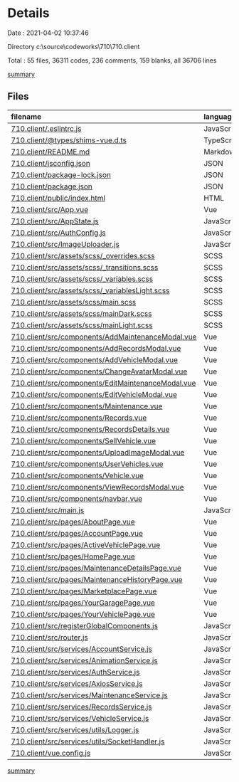# Details

Date : 2021-04-02 10:37:46

Directory c:\source\codeworks\710\710.client

Total : 55 files,  36311 codes, 236 comments, 159 blanks, all 36706 lines

[summary](results.md)

## Files
| filename | language | code | comment | blank | total |
| :--- | :--- | ---: | ---: | ---: | ---: |
| [710.client/.eslintrc.js](/710.client/.eslintrc.js) | JavaScript | 32 | 0 | 2 | 34 |
| [710.client/@types/shims-vue.d.ts](/710.client/@types/shims-vue.d.ts) | TypeScript | 4 | 0 | 1 | 5 |
| [710.client/README.md](/710.client/README.md) | Markdown | 2 | 0 | 1 | 3 |
| [710.client/jsconfig.json](/710.client/jsconfig.json) | JSON | 5 | 0 | 0 | 5 |
| [710.client/package-lock.json](/710.client/package-lock.json) | JSON | 33,222 | 0 | 1 | 33,223 |
| [710.client/package.json](/710.client/package.json) | JSON | 40 | 0 | 1 | 41 |
| [710.client/public/index.html](/710.client/public/index.html) | HTML | 22 | 1 | 3 | 26 |
| [710.client/src/App.vue](/710.client/src/App.vue) | Vue | 28 | 0 | 2 | 30 |
| [710.client/src/AppState.js](/710.client/src/AppState.js) | JavaScript | 32 | 4 | 5 | 41 |
| [710.client/src/AuthConfig.js](/710.client/src/AuthConfig.js) | JavaScript | 3 | 0 | 1 | 4 |
| [710.client/src/ImageUploader.js](/710.client/src/ImageUploader.js) | JavaScript | 7 | 0 | 2 | 9 |
| [710.client/src/assets/scss/_overrides.scss](/710.client/src/assets/scss/_overrides.scss) | SCSS | 6 | 0 | 1 | 7 |
| [710.client/src/assets/scss/_transitions.scss](/710.client/src/assets/scss/_transitions.scss) | SCSS | 34 | 5 | 3 | 42 |
| [710.client/src/assets/scss/_variables.scss](/710.client/src/assets/scss/_variables.scss) | SCSS | 8 | 0 | 0 | 8 |
| [710.client/src/assets/scss/_variablesLight.scss](/710.client/src/assets/scss/_variablesLight.scss) | SCSS | 9 | 0 | 0 | 9 |
| [710.client/src/assets/scss/main.scss](/710.client/src/assets/scss/main.scss) | SCSS | 27 | 0 | 2 | 29 |
| [710.client/src/assets/scss/mainDark.scss](/710.client/src/assets/scss/mainDark.scss) | SCSS | 27 | 0 | 2 | 29 |
| [710.client/src/assets/scss/mainLight.scss](/710.client/src/assets/scss/mainLight.scss) | SCSS | 27 | 0 | 2 | 29 |
| [710.client/src/components/AddMaintenanceModal.vue](/710.client/src/components/AddMaintenanceModal.vue) | Vue | 108 | 1 | 2 | 111 |
| [710.client/src/components/AddRecordsModal.vue](/710.client/src/components/AddRecordsModal.vue) | Vue | 50 | 60 | 0 | 110 |
| [710.client/src/components/AddVehicleModal.vue](/710.client/src/components/AddVehicleModal.vue) | Vue | 159 | 0 | 4 | 163 |
| [710.client/src/components/ChangeAvatarModal.vue](/710.client/src/components/ChangeAvatarModal.vue) | Vue | 44 | 0 | 2 | 46 |
| [710.client/src/components/EditMaintenanceModal.vue](/710.client/src/components/EditMaintenanceModal.vue) | Vue | 145 | 0 | 4 | 149 |
| [710.client/src/components/EditVehicleModal.vue](/710.client/src/components/EditVehicleModal.vue) | Vue | 121 | 0 | 2 | 123 |
| [710.client/src/components/Maintenance.vue](/710.client/src/components/Maintenance.vue) | Vue | 101 | 10 | 3 | 114 |
| [710.client/src/components/Records.vue](/710.client/src/components/Records.vue) | Vue | 55 | 0 | 3 | 58 |
| [710.client/src/components/RecordsDetails.vue](/710.client/src/components/RecordsDetails.vue) | Vue | 92 | 0 | 3 | 95 |
| [710.client/src/components/SellVehicle.vue](/710.client/src/components/SellVehicle.vue) | Vue | 65 | 0 | 2 | 67 |
| [710.client/src/components/UploadImageModal.vue](/710.client/src/components/UploadImageModal.vue) | Vue | 72 | 61 | 0 | 133 |
| [710.client/src/components/UserVehicles.vue](/710.client/src/components/UserVehicles.vue) | Vue | 15 | 0 | 2 | 17 |
| [710.client/src/components/Vehicle.vue](/710.client/src/components/Vehicle.vue) | Vue | 72 | 0 | 2 | 74 |
| [710.client/src/components/ViewRecordsModal.vue](/710.client/src/components/ViewRecordsModal.vue) | Vue | 88 | 68 | 0 | 156 |
| [710.client/src/components/navbar.vue](/710.client/src/components/navbar.vue) | Vue | 164 | 0 | 4 | 168 |
| [710.client/src/main.js](/710.client/src/main.js) | JavaScript | 23 | 1 | 5 | 29 |
| [710.client/src/pages/AboutPage.vue](/710.client/src/pages/AboutPage.vue) | Vue | 10 | 0 | 2 | 12 |
| [710.client/src/pages/AccountPage.vue](/710.client/src/pages/AccountPage.vue) | Vue | 106 | 0 | 3 | 109 |
| [710.client/src/pages/ActiveVehiclePage.vue](/710.client/src/pages/ActiveVehiclePage.vue) | Vue | 67 | 0 | 4 | 71 |
| [710.client/src/pages/HomePage.vue](/710.client/src/pages/HomePage.vue) | Vue | 191 | 7 | 5 | 203 |
| [710.client/src/pages/MaintenanceDetailsPage.vue](/710.client/src/pages/MaintenanceDetailsPage.vue) | Vue | 80 | 1 | 4 | 85 |
| [710.client/src/pages/MaintenanceHistoryPage.vue](/710.client/src/pages/MaintenanceHistoryPage.vue) | Vue | 105 | 1 | 5 | 111 |
| [710.client/src/pages/MarketplacePage.vue](/710.client/src/pages/MarketplacePage.vue) | Vue | 34 | 0 | 5 | 39 |
| [710.client/src/pages/YourGaragePage.vue](/710.client/src/pages/YourGaragePage.vue) | Vue | 90 | 0 | 4 | 94 |
| [710.client/src/pages/YourVehiclePage.vue](/710.client/src/pages/YourVehiclePage.vue) | Vue | 270 | 4 | 4 | 278 |
| [710.client/src/registerGlobalComponents.js](/710.client/src/registerGlobalComponents.js) | JavaScript | 11 | 4 | 3 | 18 |
| [710.client/src/router.js](/710.client/src/router.js) | JavaScript | 66 | 0 | 5 | 71 |
| [710.client/src/services/AccountService.js](/710.client/src/services/AccountService.js) | JavaScript | 14 | 0 | 3 | 17 |
| [710.client/src/services/AnimationService.js](/710.client/src/services/AnimationService.js) | JavaScript | 59 | 0 | 3 | 62 |
| [710.client/src/services/AuthService.js](/710.client/src/services/AuthService.js) | JavaScript | 23 | 1 | 3 | 27 |
| [710.client/src/services/AxiosService.js](/710.client/src/services/AxiosService.js) | JavaScript | 12 | 0 | 4 | 16 |
| [710.client/src/services/MaintenanceService.js](/710.client/src/services/MaintenanceService.js) | JavaScript | 42 | 0 | 6 | 48 |
| [710.client/src/services/RecordsService.js](/710.client/src/services/RecordsService.js) | JavaScript | 60 | 1 | 8 | 69 |
| [710.client/src/services/VehicleService.js](/710.client/src/services/VehicleService.js) | JavaScript | 94 | 0 | 12 | 106 |
| [710.client/src/services/utils/Logger.js](/710.client/src/services/utils/Logger.js) | JavaScript | 23 | 2 | 2 | 27 |
| [710.client/src/services/utils/SocketHandler.js](/710.client/src/services/utils/SocketHandler.js) | JavaScript | 40 | 3 | 6 | 49 |
| [710.client/vue.config.js](/710.client/vue.config.js) | JavaScript | 5 | 1 | 1 | 7 |

[summary](results.md)